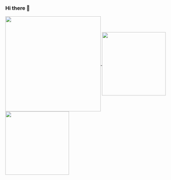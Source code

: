 ### Hi there 👋

<!--
**jasonandjay/Jasonandjay** is a ✨ _special_ ✨ repository because its `README.md` (this file) appears on your GitHub profile.

Here are some ideas to get you started:

- 🔭 I’m currently working on ...
- 🌱 I’m currently learning ...
- 👯 I’m looking to collaborate on ...
- 🤔 I’m looking for help with ...
- 💬 Ask me about ...
- 📫 How to reach me: ...
- 😄 Pronouns: ...
- ⚡ Fun fact: ...
-->
<a href="#">
  <img height=300 align="center" src="https://github-profile-trophy.vercel.app/?username=jasonandjay&column=6&theme=onedark&no-frame=true&no-bg=true&hide=reviews" />
</a>

<a href="#">
  <img height=200 align="center" src="https://github-readme-stats.vercel.app/api?username=jasonandjay" />
</a>
<a href="#">
  <img height=200 align="center" src="https://github-readme-stats.vercel.app/api/top-langs?username=jasonandjay&layout=compact&langs_count=8&card_width=320" />
</a>
